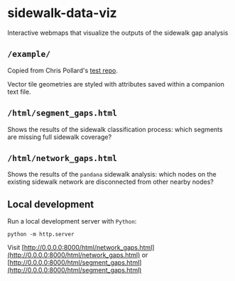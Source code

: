 # sidewalk-data-viz
Interactive webmaps that visualize the outputs of the sidewalk gap analysis


## ``/example/``

Copied from Chris Pollard's [test repo](https://github.com/crvanpollard/webmapapp_testing/tree/master/Mapbox_Vector_Jsontable).

Vector tile geometries are styled with attributes saved within a companion text file.


## ``/html/segment_gaps.html``

Shows the results of the sidewalk classification process: which segments are missing full sidewalk coverage?


## ``/html/network_gaps.html``

Shows the results of the ``pandana`` sidewalk analysis: which nodes on the existing sidewalk network are disconnected from other nearby nodes?


## Local development

Run a local development server with ``Python``:

```
python -m http.server
```

Visit [http://0.0.0.0:8000/html/network_gaps.html](http://0.0.0.0:8000/html/network_gaps.html)
or [http://0.0.0.0:8000/html/segment_gaps.html](http://0.0.0.0:8000/html/segment_gaps.html)